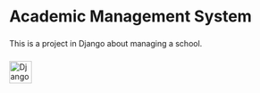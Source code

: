 <h1 align="left">Academic Management System</h1>

###

<p align="left">This is a project in Django about managing a school.</p>

###

<div align="left">
    <img src="https://cdn.jsdelivr.net/gh/devicons/devicon/icons/django/django-plain.svg" height="40" alt="Django logo"  />
</div>

###